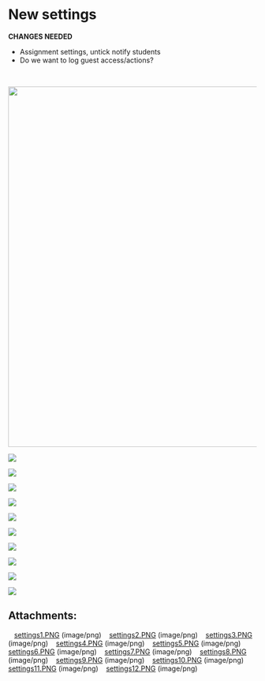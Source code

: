 # New settings

**CHANGES NEEDED**

-   Assignment settings, untick notify students
-   Do we want to log guest access/actions?

 

<img src="attachments/53678802/54075109.png" width="1276" height="730" />

![](attachments/53678802/54075118.png)

![](attachments/53678802/54075119.png)

![](attachments/53678802/54075120.png)

![](attachments/53678802/54075121.png)

![](attachments/53678802/54075123.png)

![](attachments/53678802/54075124.png)

![](attachments/53678802/54075125.png)

![](attachments/53678802/54075126.png)

![](attachments/53678802/54075127.png)

![](attachments/53678802/54075128.png)

## Attachments:

<img src="images/icons/bullet_blue.gif" width="8" height="8" /> [settings1.PNG](attachments/53678802/54075109.png) (image/png)
<img src="images/icons/bullet_blue.gif" width="8" height="8" /> [settings2.PNG](attachments/53678802/54075118.png) (image/png)
<img src="images/icons/bullet_blue.gif" width="8" height="8" /> [settings3.PNG](attachments/53678802/54075119.png) (image/png)
<img src="images/icons/bullet_blue.gif" width="8" height="8" /> [settings4.PNG](attachments/53678802/54075120.png) (image/png)
<img src="images/icons/bullet_blue.gif" width="8" height="8" /> [settings5.PNG](attachments/53678802/54075121.png) (image/png)
<img src="images/icons/bullet_blue.gif" width="8" height="8" /> [settings6.PNG](attachments/53678802/54075122.png) (image/png)
<img src="images/icons/bullet_blue.gif" width="8" height="8" /> [settings7.PNG](attachments/53678802/54075123.png) (image/png)
<img src="images/icons/bullet_blue.gif" width="8" height="8" /> [settings8.PNG](attachments/53678802/54075124.png) (image/png)
<img src="images/icons/bullet_blue.gif" width="8" height="8" /> [settings9.PNG](attachments/53678802/54075125.png) (image/png)
<img src="images/icons/bullet_blue.gif" width="8" height="8" /> [settings10.PNG](attachments/53678802/54075126.png) (image/png)
<img src="images/icons/bullet_blue.gif" width="8" height="8" /> [settings11.PNG](attachments/53678802/54075127.png) (image/png)
<img src="images/icons/bullet_blue.gif" width="8" height="8" /> [settings12.PNG](attachments/53678802/54075128.png) (image/png)

